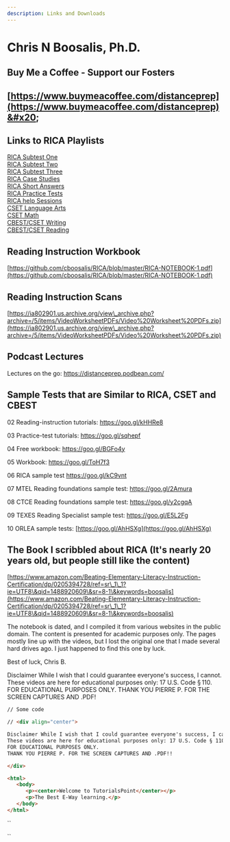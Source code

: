 ```yaml
---
description: Links and Downloads
---
```


# Chris N Boosalis, Ph.D.

## Buy Me a Coffee - Support our Fosters

## &#x20;[https://www.buymeacoffee.com/distanceprep](https://www.buymeacoffee.com/distanceprep)&#x20;

## Links to RICA Playlists

[RICA Subtest One](https://youtube.com/playlist?list=PLqtE950p5U00ZOQNBrwHZiQ8nNMh0jh2l)\
[RICA Subtest Two](https://youtube.com/playlist?list=PLqtE950p5U014dxGmGn9\_TyWsI38OjOYA)\
[RICA Subtest Three](https://youtube.com/playlist?list=PLqtE950p5U01iuPxWmnotSGvASQ889\_0f)\
[RICA Case Studies](https://youtube.com/playlist?list=PLqtE950p5U021f4sfABXQpi26ZNuWuAqH)\
[RICA Short Answers](https://youtube.com/playlist?list=PLqtE950p5U00JkXFbzUkloBHtFeMCT7KW)\
[RICA Practice Tests](https://youtube.com/playlist?list=PLqtE950p5U03B3etj5iih1xl3XsakvXCm)\
[RICA help Sessions](https://youtube.com/playlist?list=PLqtE950p5U0300YlAeGC4-MORy4I1bClT)\
[CSET Language Arts](https://www.youtube.com/playlist?list=PLqtE950p5U03rxVdHKL67uEw2QUq6NMbI)\
[CSET Math](https://youtube.com/playlist?list=PLqtE950p5U00ffRyIrytww81ZEC4veY66)\
[CBEST/CSET Writing](https://www.youtube.com/playlist?list=PL54CA0C8AF85F2857)\
[CBEST/CSET Reading](https://www.youtube.com/playlist?list=PL54CA0C8AF85F2857)

## Reading Instruction Workbook

[https://github.com/cboosalis/RICA/blob/master/RICA-NOTEBOOK-1.pdf](https://github.com/cboosalis/RICA/blob/master/RICA-NOTEBOOK-1.pdf)

## Reading Instruction Scans

[https://ia802901.us.archive.org/view\_archive.php?archive=/5/items/VideoWorksheetPDFs/Video%20Worksheet%20PDFs.zip](https://ia802901.us.archive.org/view\_archive.php?archive=/5/items/VideoWorksheetPDFs/Video%20Worksheet%20PDFs.zip)

## Podcast Lectures

Lectures on the go: [https://distanceprep.podbean.com/ ](https://distanceprep.podbean.com/)

## Sample Tests that are Similar to RICA, CSET and CBEST

02 Reading-instruction tutorials: [https://goo.gl/kHHRe8 ](https://goo.gl/kHHRe8)

03 Practice-test tutorials: [https://goo.gl/sqhepf ](https://goo.gl/sqhepf)

04 Free workbook: [https://goo.gl/BGFo4y ](https://goo.gl/BGFo4y)

05 Workbook: [https://goo.gl/ToH7f3 ](https://goo.gl/ToH7f3)

06 RICA sample test [https://goo.gl/kC9vnt ](https://goo.gl/kC9vnt)

07 MTEL Reading foundations sample test: [https://goo.gl/2Amura ](https://goo.gl/2Amura)

08 CTCE Reading foundations sample test: [https://goo.gl/y2cgqA ](https://goo.gl/y2cgqA)

09 TEXES Reading Specialist sample test: [https://goo.gl/E5L2Fg ](https://goo.gl/E5L2Fg)

10 ORLEA sample tests: [https://goo.gl/AhHSXg](https://goo.gl/AhHSXg)



## The Book I scribbled about RICA (It's nearly 20 years old, but people still like the content)

[https://www.amazon.com/Beating-Elementary-Literacy-Instruction-Certification/dp/0205394728/ref=sr\_1\_1?ie=UTF8\&qid=1488920609\&sr=8-1\&keywords=boosalis](https://www.amazon.com/Beating-Elementary-Literacy-Instruction-Certification/dp/0205394728/ref=sr\_1\_1?ie=UTF8\&qid=1488920609\&sr=8-1\&keywords=boosalis)

The notebook is dated, and I compiled it from various websites in the public domain. The content is presented for academic purposes only. The pages mostly line up with the videos, but I lost the original one that I made several hard drives ago. I just happened to find this one by luck.



Best of luck, Chris B.



Disclaimer While I wish that I could guarantee everyone's success, I cannot. These videos are here for educational purposes only: 17 U.S. Code § 110. FOR EDUCATIONAL PURPOSES ONLY. THANK YOU PIERRE P. FOR THE SCREEN CAPTURES AND .PDF!

```html
// Some code

// <div align="center">

Disclaimer While I wish that I could guarantee everyone's success, I cannot. 
These videos are here for educational purposes only: 17 U.S. Code § 110.
FOR EDUCATIONAL PURPOSES ONLY. 
THANK YOU PIERRE P. FOR THE SCREEN CAPTURES AND .PDF!!

</div>

<html>
   <body>
      <p><center>Welcome to TutorialsPoint</center></p>
      <p>The Best E-Way learning.</p>
   </body>
</html>

```

``

``

